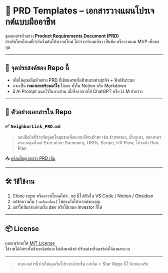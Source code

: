 # 📄 PRD Templates – เอกสารวางแผนโปรเจกต์แบบมืออาชีพ

ชุดเอกสารตัวอย่าง **Product Requirements Document (PRD)**  
สำหรับใครก็ตามที่กำลังเริ่มต้นโปรเจกต์ใหม่ ไม่ว่าจะทำคนเดียว เป็นทีม หรือวางแผน MVP เพื่อขอทุน

---

## 🚀 จุดประสงค์ของ Repo นี้

- เพื่อให้คุณเห็นตัวอย่าง PRD ที่เขียนครบทั้งเป้าหมายทางธุรกิจ + ฟังก์ชันระบบ
- แจกเป็น **เทมเพลตพร้อมแก้ไข** ได้เลย ทั้งใน Notion หรือ Markdown
- มี AI Prompt แนบไว้ในบางส่วน เผื่อใครอยากใช้ ChatGPT หรือ LLM ช่วยร่าง

---

## 📂 ตัวอย่างเอกสารใน Repo

### ✅ `NeighborLink_PRD.md`
> แอปมือถือที่ช่วยจับคู่คนในชุมชนเพื่อแลกเปลี่ยนทักษะ เช่น ช่วยยกของ, เลี้ยงแมว, สอนเทคฯ  
> ครอบคลุมตั้งแต่ Executive Summary, OKRs, Scope, UX Flow, ไปจนถึง Risk Plan

📥 [คลิกเพื่อดูเอกสาร PRD เต็ม](./NeighborLink_PRD.md)

---

## 🛠 วิธีใช้งาน

1. Clone repo หรือดาวน์โหลดไฟล์ `.md` นี้ไปเปิดใน VS Code / Notion / Obsidian
2. แก้ข้อความใน `[วงเล็บเหลี่ยม]` ให้ตรงกับโปรเจกต์ของคุณ
3. แชร์ให้ทีมอ่านก่อนเริ่ม dev หรือใช้เสนอ investor ก็ได้

---

## 📦 License

เผยแพร่ภายใต้ [MIT License](./LICENSE)  
ใช้งานได้อิสระทั้งเชิงพาณิชย์และไม่เชิงพาณิชย์ ปรับแต่งหรือแชร์ต่อได้ตามสะดวก

---

> หากเอกสารนี้ช่วยให้คุณเริ่มโปรเจกต์ง่ายขึ้น อย่าลืม ⭐ Star Repo นี้ไว้ด้วยนะครับ

